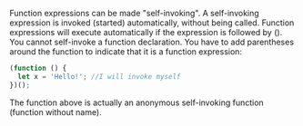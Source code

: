 Function expressions can be made "self-invoking". A self-invoking expression is invoked (started) automatically, without being called. Function expressions will execute automatically if the expression is followed by (). You cannot self-invoke a function declaration. You have to add parentheses around the function to indicate that it is a function expression:

```js
(function () {
  let x = 'Hello!'; //I will invoke myself
})();
```

The function above is actually an anonymous self-invoking function (function without name).
